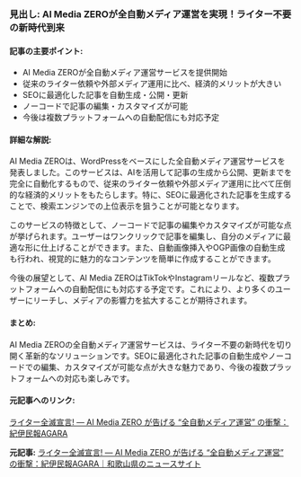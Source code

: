 ### 見出し: AI Media ZEROが全自動メディア運営を実現！ライター不要の新時代到来

#### 記事の主要ポイント:
- AI Media ZEROが全自動メディア運営サービスを提供開始
- 従来のライター依頼や外部メディア運用に比べ、経済的メリットが大きい
- SEOに最適化した記事を自動生成・公開・更新
- ノーコードで記事の編集・カスタマイズが可能
- 今後は複数プラットフォームへの自動配信にも対応予定

#### 詳細な解説:
AI Media ZEROは、WordPressをベースにした全自動メディア運営サービスを発表しました。このサービスは、AIを活用して記事の生成から公開、更新までを完全に自動化するもので、従来のライター依頼や外部メディア運用に比べて圧倒的な経済的メリットをもたらします。特に、SEOに最適化された記事を生成することで、検索エンジンでの上位表示を狙うことが可能となります。

このサービスの特徴として、ノーコードで記事の編集やカスタマイズが可能な点が挙げられます。ユーザーはワンクリックで記事を編集し、自分のメディアに最適な形に仕上げることができます。また、自動画像挿入やOGP画像の自動生成も行われ、視覚的に魅力的なコンテンツを簡単に作成することができます。

今後の展望として、AI Media ZEROはTikTokやInstagramリールなど、複数プラットフォームへの自動配信にも対応する予定です。これにより、より多くのユーザーにリーチし、メディアの影響力を拡大することが期待されます。

#### まとめ:
AI Media ZEROの全自動メディア運営サービスは、ライター不要の新時代を切り開く革新的なソリューションです。SEOに最適化された記事の自動生成やノーコードでの編集、カスタマイズが可能な点が大きな魅力であり、今後の複数プラットフォームへの対応も楽しみです。

#### 元記事へのリンク:
[ライター全滅宣言! ― AI Media ZERO が告げる “全自動メディア運営” の衝撃：紀伊民報AGARA](https://www.agara.co.jp/article/293225)

**元記事:** [ライター全滅宣言! ― AI Media ZERO が告げる “全自動メディア運営” の衝撃：紀伊民報AGARA｜和歌山県のニュースサイト](https://www.agara.co.jp/article/493938?rct=mizu)